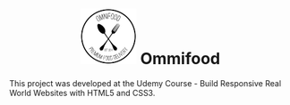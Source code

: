 <h1 align="center">
  <img src="https://github.com/r0n4ld0/omnifood/blob/master/assets/img/logo.png" style="width:'100px'; height:100px"/>
    Ommifood
</h1>

This project was developed at the Udemy Course - Build Responsive Real World Websites with HTML5 and CSS3.
